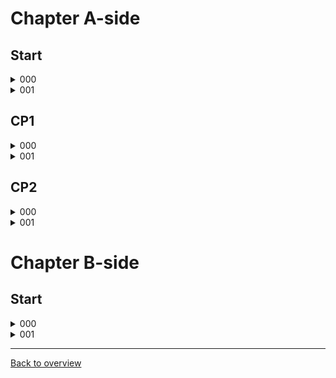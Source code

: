 # Chapter A-side

## Start

<details>
  <summary>000</summary>
  
  ![gif](https://github.com/DrMadThrust/docs-swag-collection/blob/main/vids/7A-4-000.webp)  
  Description
</details>
<details>
  <summary>001</summary>
  
  ![gif]()
  
  Description
</details>

## CP1

<details>
  <summary>000</summary>
  
  ![gif]()
  
  Description
</details>
<details>
  <summary>001</summary>
  ![gif]()
  Description
</details>

## CP2

<details>
  <summary>000</summary>
  ![gif]()
  Description
</details>
<details>
  <summary>001</summary>
  ![gif]()
  Description
</details>

# Chapter B-side

## Start

<details>
  <summary>000</summary>
  ![gif]()
  Description
</details>
<details>
  <summary>001</summary>
  ![gif]()
  Description
</details>

---
[Back to overview](https://github.com/DrMadThrust/docs-swag-collection)
